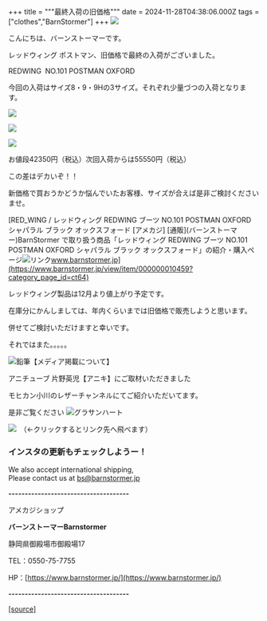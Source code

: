 +++
title = """最終入荷の旧価格"""
date = 2024-11-28T04:38:06.000Z
tags = ["clothes","BarnStormer"]
+++
[![](https://stat.ameba.jp/user_images/20231023/16/barnstormer-go/b2/03/p/o0420015015354743273.png)](https://ameblo.jp/barnstormer-go/entry-12825670498.html)

こんにちは、バーンストーマーです。

レッドウィング ポストマン、旧価格で最終の入荷がございました。

REDWING  NO.101 POSTMAN OXFORD 

今回の入荷はサイズ8・9・9Hの3サイズ。それぞれ少量づつの入荷となります。

[![](https://stat.ameba.jp/user_images/20241128/13/barnstormer-go/c1/aa/j/o0466070015515222997.jpg)](https://stat.ameba.jp/user_images/20241128/13/barnstormer-go/c1/aa/j/o0466070015515222997.jpg)

[![](https://stat.ameba.jp/user_images/20241128/13/barnstormer-go/3f/83/j/o0466070015515222999.jpg)](https://stat.ameba.jp/user_images/20241128/13/barnstormer-go/3f/83/j/o0466070015515222999.jpg)

[![](https://stat.ameba.jp/user_images/20241128/13/barnstormer-go/10/20/j/o0466070015515223001.jpg)](https://stat.ameba.jp/user_images/20241128/13/barnstormer-go/10/20/j/o0466070015515223001.jpg)

お値段42350円（税込）次回入荷からは55550円（税込）

この差はデカいぞ！！

新価格で買おうかどうか悩んでいたお客様、サイズが合えば是非ご検討くださいませ。

[RED\_WING / レッドウィング REDWING ブーツ NO.101 POSTMAN OXFORD シャパラル ブラック オックスフォード \[アメカジ\] \[通販\](バーンストーマー)BarnStormer で取り扱う商品「レッドウィング REDWING ブーツ NO.101 POSTMAN OXFORD シャパラル ブラック オックスフォード」の紹介・購入ページ![リンク](https://c.stat100.ameba.jp/ameblo/symbols/v3.20.0/svg/gray/editor_link.svg)www.barnstormer.jp](https://www.barnstormer.jp/view/item/000000010459?category_page_id=ct64)

レッドウィング製品は12月より値上がり予定です。

在庫分にかんしましては、年内くらいまでは旧価格で販売しようと思います。

併せてご検討いただけますと幸いです。

それではまた。。。。。

![鉛筆](https://stat100.ameba.jp/blog/ucs/img/char/char3/519.png)【メディア掲載について】

アニチューブ 片野英児【アニキ】にご取材いただきました

モヒカン小川のレザーチャンネルにてご紹介いただいてます。

是非ご覧ください ![グラサンハート](https://stat100.ameba.jp/blog/ucs/img/char/char3/148.png)

[![](https://stat.ameba.jp/user_images/20230412/16/barnstormer-go/6a/23/p/o0108010815269242493.png)](https://www.instagram.com/barnstormer_daily/)　（←クリックするとリンク先へ飛べます）

### インスタの更新もチェックしようー！

We also accept international shipping,  
Please contact us at bs@barnstormer.jp

**\-------------------------------------**

アメカジショップ

**バーンストーマーBarnstormer**

静岡県御殿場市御殿場17

TEL：0550-75-7755

HP：[https://www.barnstormer.jp/](https://www.barnstormer.jp/)

**\-------------------------------------**

[[source]](https://ameblo.jp/barnstormer-go/entry-12876660668.html)
